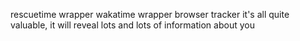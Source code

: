 rescuetime wrapper
wakatime wrapper
browser tracker
it's all quite valuable, it will reveal lots and lots of information about you

